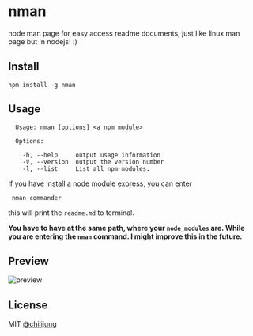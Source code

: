 # nman

node man page for easy access readme documents, just like linux man page but in nodejs! :)

## Install

```
npm install -g nman
```

## Usage

```
  Usage: nman [options] <a npm module>

  Options:

    -h, --help     output usage information
    -V, --version  output the version number
    -l, --list     List all npm modules.
```

If you have install a node module express, you can enter 

```
 nman commander
```

this will print the `readme.md` to terminal.

**You have to have at the same path, where your `node_modules` are. While you are entering the `nman` command. I might improve this in the future.**

## Preview

![preview](https://raw.github.com/chilijung/nman/master/preview/preview.png)

## License

MIT [@chilijung](http://github.com/chilijung)
